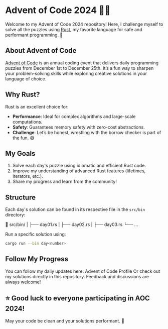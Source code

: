 # Advent of Code 2024 🎄🚀

Welcome to my Advent of Code 2024 repository! Here, I challenge myself to solve all the puzzles using [Rust](https://www.rust-lang.org/), my favorite language for safe and performant programming. 🦀

## About Advent of Code

[Advent of Code](https://adventofcode.com/) is an annual coding event that delivers daily programming puzzles from December 1st to December 25th. It’s a fun way to sharpen your problem-solving skills while exploring creative solutions in your language of choice.

## Why Rust?

Rust is an excellent choice for:

- **Performance**: Ideal for complex algorithms and large-scale computations.
- **Safety**: Guarantees memory safety with zero-cost abstractions.
- **Challenge**: Let’s be honest, wrestling with the borrow checker is part of the fun. 😅

## My Goals

1. Solve each day's puzzle using idiomatic and efficient Rust code.
2. Improve my understanding of advanced Rust features (lifetimes, iterators, etc.).
3. Share my progress and learn from the community!

## Structure

Each day's solution can be found in its respective file in the `src/bin` directory:

📂 src/bin/
|
├── day01.rs
|
├── day02.rs
|
├── day03.rs
└── ...

Run a specific solution using:

```bash
cargo run --bin day<number>
```

## Follow My Progress

You can follow my daily updates here: Advent of Code Profile
Or check out my solutions directly in this repository. Feedback and discussions are always welcome!

## ⭐️ Good luck to everyone participating in AOC 2024!

May your code be clean and your solutions performant. 🚀
